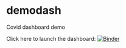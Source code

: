 # demodash
Covid dashboard demo

Click here to launch the dashboard: [![Binder](https://mybinder.org/badge_logo.svg)](https://mybinder.org/v2/gh/zhanglujie1026/demodash/HEAD?urlpath=voila%2Frender%2FDashboard.ipynb)
